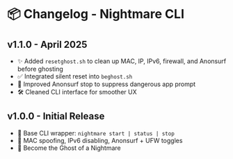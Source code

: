 # 📦 Changelog - Nightmare CLI

## v1.1.0 - April 2025
- ✨ Added `resetghost.sh` to clean up MAC, IP, IPv6, firewall, and Anonsurf before ghosting
- ✅ Integrated silent reset into `beghost.sh`
- 🔧 Improved Anonsurf stop to suppress dangerous app prompt
- 🛠 Cleaned CLI interface for smoother UX

## v1.0.0 - Initial Release
- 🎉 Base CLI wrapper: `nightmare start | status | stop`
- 🧠 MAC spoofing, IPv6 disabling, Anonsurf + UFW toggles
- 👻 Become the Ghost of a Nightmare
